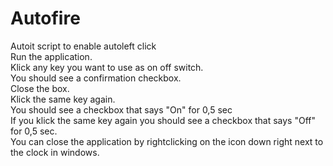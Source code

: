 # Autofire<br>
Autoit script to enable autoleft click
<br>
Run the application.<br>
Klick any key you want to use as on off switch.<br>
You should see a confirmation checkbox.<br>
Close the box. <br>
Klick the same key again.<br>
You should see a checkbox that says "On" for 0,5 sec<br>
If you klick the same key again you should see a checkbox that says "Off" for 0,5 sec.<br>
You can close the application by rightclicking on the icon down right next to the clock in windows.<br>

